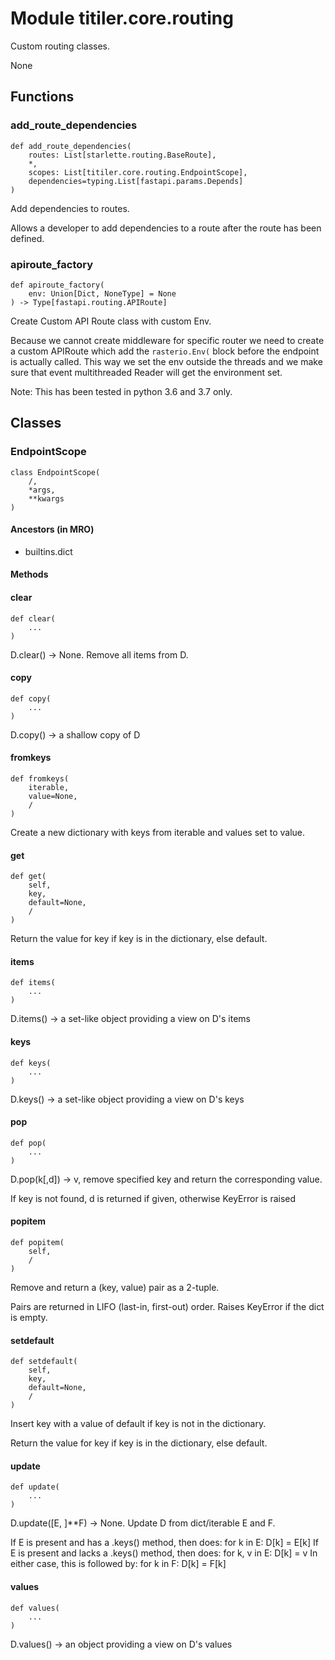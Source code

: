 # Module titiler.core.routing

Custom routing classes.

None

## Functions

    
### add_route_dependencies

```python3
def add_route_dependencies(
    routes: List[starlette.routing.BaseRoute],
    *,
    scopes: List[titiler.core.routing.EndpointScope],
    dependencies=typing.List[fastapi.params.Depends]
)
```

    
Add dependencies to routes.

Allows a developer to add dependencies to a route after the route has been defined.

    
### apiroute_factory

```python3
def apiroute_factory(
    env: Union[Dict, NoneType] = None
) -> Type[fastapi.routing.APIRoute]
```

    
Create Custom API Route class with custom Env.

Because we cannot create middleware for specific router we need to create
a custom APIRoute which add the `rasterio.Env(` block before the endpoint is
actually called. This way we set the env outside the threads and we make sure
that event multithreaded Reader will get the environment set.

Note: This has been tested in python 3.6 and 3.7 only.

## Classes

### EndpointScope

```python3
class EndpointScope(
    /,
    *args,
    **kwargs
)
```

#### Ancestors (in MRO)

* builtins.dict

#### Methods

    
#### clear

```python3
def clear(
    ...
)
```

    
D.clear() -> None.  Remove all items from D.

    
#### copy

```python3
def copy(
    ...
)
```

    
D.copy() -> a shallow copy of D

    
#### fromkeys

```python3
def fromkeys(
    iterable,
    value=None,
    /
)
```

    
Create a new dictionary with keys from iterable and values set to value.

    
#### get

```python3
def get(
    self,
    key,
    default=None,
    /
)
```

    
Return the value for key if key is in the dictionary, else default.

    
#### items

```python3
def items(
    ...
)
```

    
D.items() -> a set-like object providing a view on D's items

    
#### keys

```python3
def keys(
    ...
)
```

    
D.keys() -> a set-like object providing a view on D's keys

    
#### pop

```python3
def pop(
    ...
)
```

    
D.pop(k[,d]) -> v, remove specified key and return the corresponding value.

If key is not found, d is returned if given, otherwise KeyError is raised

    
#### popitem

```python3
def popitem(
    self,
    /
)
```

    
Remove and return a (key, value) pair as a 2-tuple.

Pairs are returned in LIFO (last-in, first-out) order.
Raises KeyError if the dict is empty.

    
#### setdefault

```python3
def setdefault(
    self,
    key,
    default=None,
    /
)
```

    
Insert key with a value of default if key is not in the dictionary.

Return the value for key if key is in the dictionary, else default.

    
#### update

```python3
def update(
    ...
)
```

    
D.update([E, ]**F) -> None.  Update D from dict/iterable E and F.

If E is present and has a .keys() method, then does:  for k in E: D[k] = E[k]
If E is present and lacks a .keys() method, then does:  for k, v in E: D[k] = v
In either case, this is followed by: for k in F:  D[k] = F[k]

    
#### values

```python3
def values(
    ...
)
```

    
D.values() -> an object providing a view on D's values